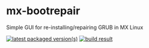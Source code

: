 # mx-bootrepair

Simple GUI for re-installing/repairing GRUB in MX Linux

[![latest packaged version(s)](https://repology.org/badge/latest-versions/mx-bootrepair.svg)](https://repology.org/project/mx-bootrepair/versions)
[![build result](https://build.opensuse.org/projects/home:mx-packaging/packages/mx-bootrepair/badge.svg?type=default)](https://software.opensuse.org//download.html?project=home%3Amx-packaging&package=mx-bootrepair)
